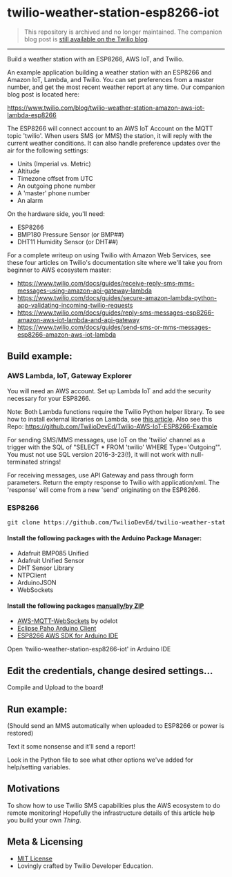 # twilio-weather-station-esp8266-iot
> This repository is archived and no longer maintained. The companion blog post is [still available on the Twilio blog](https://www.twilio.com/blog/twilio-weather-station-amazon-aws-iot-lambda-esp8266).

---

Build a weather station with an ESP8266, AWS IoT, and Twilio.

An example application building a weather station with an ESP8266 and Amazon IoT, Lambda, and Twilio.  You can set preferences from a master number, and get the most recent weather report at any time.  Our companion blog post is located here:

https://www.twilio.com/blog/twilio-weather-station-amazon-aws-iot-lambda-esp8266

The ESP8266 will connect account to an AWS IoT Account on the MQTT topic 'twilio'.  When users SMS (or MMS) the station, it will reply with the current weather conditions.  It can also handle preference updates over the air for the following settings:

* Units (Imperial vs. Metric)
* Altitude
* Timezone offset from UTC
* An outgoing phone number
* A 'master' phone number
* An alarm

On the hardware side, you'll need:
* ESP8266
* BMP180 Pressure Sensor (or BMP##)
* DHT11 Humidity Sensor (or DHT##)

For a complete writeup on using Twilio with Amazon Web Services, see these four articles on Twilio's documentation site where we'll take you from beginner to AWS ecosystem master:
* https://www.twilio.com/docs/guides/receive-reply-sms-mms-messages-using-amazon-api-gateway-lambda
* https://www.twilio.com/docs/guides/secure-amazon-lambda-python-app-validating-incoming-twilio-requests
* https://www.twilio.com/docs/guides/reply-sms-messages-esp8266-amazon-aws-iot-lambda-and-api-gateway
* https://www.twilio.com/docs/guides/send-sms-or-mms-messages-esp8266-amazon-aws-iot-lambda

## Build example:


### AWS Lambda, IoT, Gateway Explorer
You will need an AWS account.  Set up Lambda IoT and add the security necessary for your ESP8266.

Note: Both Lambda functions require the Twilio Python helper library.  To see how to install external libraries on Lambda, see [this article](http://docs.aws.amazon.com/lambda/latest/dg/lambda-python-how-to-create-deployment-package.html). Also see this Repo: https://github.com/TwilioDevEd/Twilio-AWS-IoT-ESP8266-Example

For sending SMS/MMS messages, use IoT on the 'twilio' channel as a trigger with the SQL of "SELECT * FROM 'twilio' WHERE Type='Outgoing'".  You must not use SQL version 2016-3-23(!), it will not work with null-terminated strings!

For receiving messages, use API Gateway and pass through form parameters.  Return the empty response to Twilio with application/xml.  The 'response' will come from a new 'send' originating on the ESP8266.


### ESP8266
<pre>
git clone https://github.com/TwilioDevEd/twilio-weather-station-esp8266-iot.git
</pre>

#### Install the following packages with the Arduino Package Manager:
* Adafruit BMP085 Unified
* Adafruit Unified Sensor
* DHT Sensor Library
* NTPClient
* ArduinoJSON
* WebSockets

#### Install the following packages [manually/by ZIP](https://www.arduino.cc/en/guide/libraries#toc5)
* [AWS-MQTT-WebSockets](https://github.com/odelot/aws-mqtt-websockets) by odelot
* [Eclipse Paho Arduino Client](https://projects.eclipse.org/projects/technology.paho/downloads)
* [ESP8266 AWS SDK for Arduino IDE](https://www.twilio.com/docs/documents/21/aws-sdk-arduino-esp8266.zip)

Open 'twilio-weather-station-esp8266-iot' in Arduino IDE

## Edit the credentials, change desired settings...
Compile and Upload to the board!

## Run example:
(Should send an MMS automatically when uploaded to ESP8266 or power is restored)

Text it some nonsense and it'll send a report!

Look in the Python file to see what other options we've added for help/setting variables.

## Motivations

To show how to use Twilio SMS capabilities plus the AWS ecosystem to do remote monitoring!  Hopefully the infrastructure details of this article help you build your own _Thing_.
## Meta & Licensing

* [MIT License](http://www.opensource.org/licenses/mit-license.html)
* Lovingly crafted by Twilio Developer Education.

